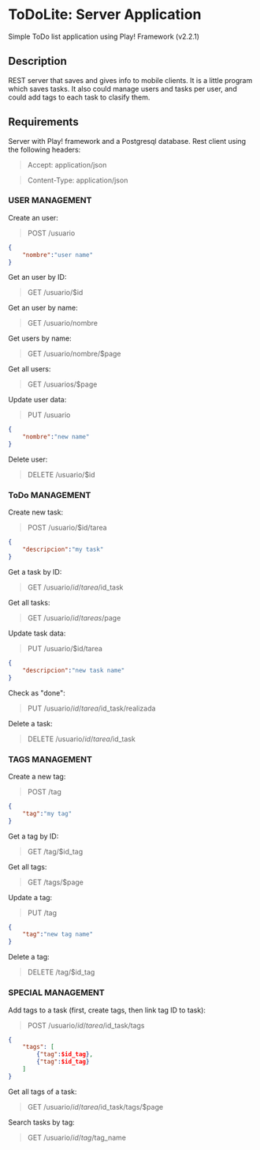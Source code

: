 ToDoLite: Server Application
============================

Simple ToDo list application using Play! Framework (v2.2.1)

Description
-----------

REST server that saves and gives info to mobile clients.
It is a little program which saves tasks. It also could manage users and tasks per user, and could add tags to each task to clasify them.

Requirements
------------

Server with Play! framework and a Postgresql database.
Rest client using the following headers:
> Accept: application/json

> Content-Type: application/json


### USER MANAGEMENT

Create an user:

> POST /usuario
```json
{
	"nombre":"user name"
}
```

Get an user by ID:

> GET /usuario/$id

Get an user by name:

> GET /usuario/nombre

Get users by name:

> GET /usuario/nombre/$page

Get all users:

> GET /usuarios/$page

Update user data:

> PUT /usuario
```json
{
	"nombre":"new name"
}
```

Delete user:

> DELETE /usuario/$id

### ToDo MANAGEMENT

Create new task:

> POST /usuario/$id/tarea
```json
{
	"descripcion":"my task"
}
```

Get a task by ID:

> GET /usuario/$id/tarea/$id_task

Get all tasks:

> GET /usuario/$id/tareas/$page

Update task data:

> PUT /usuario/$id/tarea
```json
{
	"descripcion":"new task name"
}
```

Check as "done":

> PUT /usuario/$id/tarea/$id_task/realizada

Delete a task:

> DELETE /usuario/$id/tarea/$id_task

### TAGS MANAGEMENT

Create a new tag:

> POST /tag
```json
{
	"tag":"my tag"
}
```

Get a tag by ID:

> GET /tag/$id_tag

Get all tags:

> GET /tags/$page

Update a tag:

> PUT /tag
```json
{
	"tag":"new tag name"
}
```

Delete a tag:

> DELETE /tag/$id_tag

### SPECIAL MANAGEMENT

Add tags to a task (first, create tags, then link tag ID to task):

> POST /usuario/$id/tarea/$id_task/tags
```json
{
	"tags": [
		{"tag":$id_tag},
		{"tag":$id_tag}
	]
}
```

Get all tags of a task:

> GET /usuario/$id/tarea/$id_task/tags/$page

Search tasks by tag:

> GET /usuario/$id/tag/$tag_name
